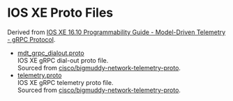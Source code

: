 # IOS XE Proto Files
Derived from [IOS XE 16.10 Programmability Guide - Model-Driven Telemetry - gRPC Protocol](https://www.cisco.com/c/en/us/td/docs/ios-xml/ios/prog/configuration/1610/b_1610_programmability_cg/model_driven_telemetry.html#id_90670).

* [mdt_grpc_dialout.proto](mdt_grpc_dialout.proto)  
IOS XE gRPC dial-out proto file.  
Sourced from [cisco/bigmuddy-network-telemetry-proto](https://github.com/cisco/bigmuddy-network-telemetry-proto/blob/master/proto_archive/mdt_grpc_dialout/mdt_grpc_dialout.proto).
* [telemetry.proto](telemetry.proto)  
IOS XE gRPC telemetry proto file.  
Sourced from [cisco/bigmuddy-network-telemetry-proto](https://github.com/cisco/bigmuddy-network-telemetry-proto/blob/master/proto_archive/telemetry.proto).
